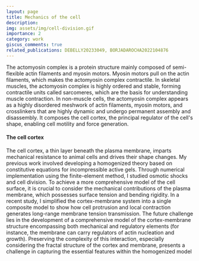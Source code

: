 ```yaml
---
layout: page
title: Mechanics of the cell
description:
img: assets/img/cell-division.gif
importance: 2
category: work
giscus_comments: true
related_publications: DEBELLY20233049, BORJADAROCHA2022104876
---
```


The actomyosin complex is a protein structure mainly composed of semi-flexible actin filaments and myosin motors. Myosin motors pull on the actin filaments, which makes the actomyosin complex contractile. In skeletal muscles, the actomyosin complex is highly ordered and stable, forming contractile units called sarcomeres, which are the basis for understanding muscle contraction. In non-muscle cells, the actomyosin complex appears as a highly disordered meshwork of actin filaments, myosin motors, and crosslinkers that are highly dynamic and undergo permanent assembly and disassembly. It composes the cell cortex, the principal regulator of the cell's shape, enabling cell motility and force generation.

#### The cell cortex
The cell cortex, a thin layer beneath the plasma membrane, imparts mechanical resistance to animal cells and drives their shape changes. My previous work involved developing a homogenized theory based on constitutive equations for incompressible active gels. Through numerical implementation using the finite-element method, I studied osmotic shocks and cell division. To achieve a more comprehensive model of the cell surface, it is crucial to consider the mechanical contributions of the plasma membrane, which possesses surface tension and bending rigidity. In a recent study, I simplified the cortex-membrane system into a single composite model to show how cell protrusion and local contraction generates long-range membrane tension transmission. The future challenge lies in the development of a comprehensive model of the cortex-membrane structure encompassing both mechanical and regulatory elements (for instance, the membrane can carry regulators of actin nucleation and growth). Preserving the complexity of this interaction, especially considering the fractal structure of the cortex and membrane, presents a challenge in capturing the essential features within the homogenized model
